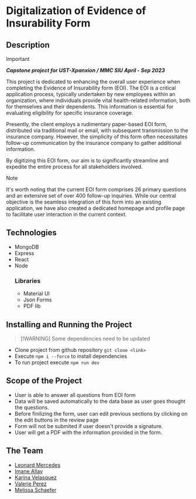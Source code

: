 # Digitalization of Evidence of Insurability Form

## Description
> [!IMPORTANT]
***Capstone project for UST-Xpanxion / MMC SIU April - Sep 2023***

This project is dedicated to enhancing the overall user experience when completing the Evidence of Insurability form (EOI). The EOI is a critical application process, typically undertaken by new employees within an organization, where individuals provide vital health-related information, both for themselves and their dependents. This information is essential for evaluating eligibility for specific insurance coverage.

Presently, the client employs a rudimentary paper-based EOI form, distributed via traditional mail or email, with subsequent transmission to the insurance company. However, the simplicity of this form often necessitates follow-up communication by the insurance company to gather additional information.

By digitizing this EOI form, our aim is to significantly streamline and expedite the entire process for all stakeholders involved.

> [!NOTE]
> It's worth noting that the current EOI form comprises 26 primary questions and an extensive set of over 400 follow-up inquiries. While our central objective is the seamless integration of this form into an existing application, we have also created a dedicated homepage and profile page to facilitate user interaction in the current context.


## Technologies
+ MongoDB
+ Express
+ React
+ Node
  ### Libraries
  + Material UI
  + Json Forms
  + PDF lib


## Installing and Running the Project
>  [!WARNING]
> Some dependencies need to be updated

- Clone project from github repository ```git clone <link>```
- Execute ```npm i --force``` to install dependencies 
- To run project execute ```npm run dev``` 

## Scope of the Project

+ User is able to answer all questions from EOI form
+ Data will be saved automatically to the data base as user goes thought the questions.
+ Before finilizing the form, user can edit previous sections by clicking on the edit buttons in the review page
+ Form will not be submited if user doesn't provide a signature.
+ User will get a PDF with the information provided in the form.

## The Team
+ [Leonard Mercedes](https://github.com/LMercedes03)
+ [Imane Allay](https://github.com/imaneAllay)
+ [Karina Velasquez](https://github.com/velask9)
+ [Valerie Perez](https://github.com/Valpe-24)
+ [Melissa Schaefer](https://github.com/mel-devops)
